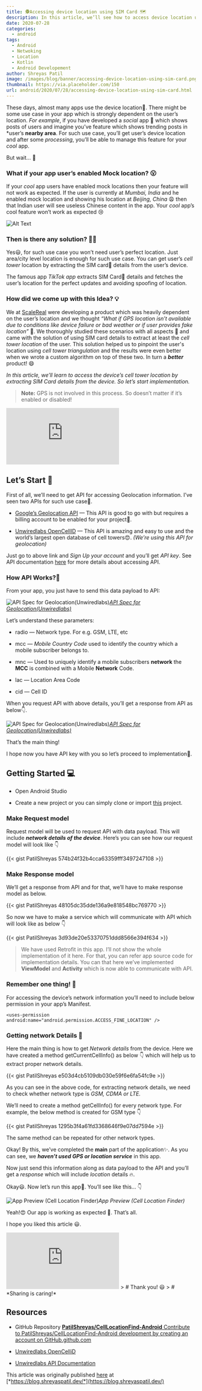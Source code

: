 ```yaml
---
title: 🕵️Accessing device location using SIM Card 🗺️
description: In this article, we’ll see how to access device location using the SIM card in Android without using GPS or location service
date: 2020-07-28
categories:
  - android
tags:
  - Android
  - Netwoking
  - Location
  - Kotlin
  - Android Developement
author: Shreyas Patil
image: /images/blog/banner/accessing-device-location-using-sim-card.png
thumbnail: https://via.placeholder.com/150
url: android/2020/07/28/accessing-device-location-using-sim-card.html
---
```

These days, almost many apps use the device location📍. There might be some use case in your app which is strongly dependent on the user’s location. *For example*, if you have developed a *social* app 💬 which shows posts of users and imagine you’ve feature which shows trending posts in *user’s **nearby area**. For such use case, you’ll get user’s device location and after some *processing*, you’ll be able to manage this feature for your *cool* app.

But wait… 🤔

### What if your app user’s enabled Mock location? 😮

If your *cool* app users have enabled mock locations then your feature will not work as expected. If the user is currently at *Mumbai, India* and he enabled mock location and showing his location at *Beijing, China* 😩 then that Indian user will see useless Chinese content in the app. Your *cool* app’s cool feature won’t work as expected 😢

![Alt Text](https://media.giphy.com/media/4NcWXIu0VOgtNeynJ1/giphy.gif)

### Then is there any solution? 🤷‍♀️

Yes😃, for such use case you won’t need user’s perfect location. Just area/city level location is enough for such use case. You can get user’s *cell tower* location by extracting the SIM card📡 details from the user’s device.

The famous app *TikTok app* extracts SIM Card📶 details and fetches the user’s location for the perfect updates and avoiding spoofing of location.

### How did we come up with this Idea? 💡

We at [ScaleReal](http://scalereal.com) were developing a product which was heavily dependent on the user’s location and we thought *“What if GPS location isn’t available due to conditions like device failure or bad weather or if user provides fake location”* 🤔. We thoroughly studied these scenarios with all aspects 🧐 and came with the solution of using SIM card details to extract at least the *cell tower location* of the user. This solution helped us to pinpoint the user's location using *cell tower triangulation* and the results were even better when we wrote a custom algorithm on top of these two. In turn a ***better*** product! 😄

*In this article, we’ll learn to access the device’s cell tower location by extracting SIM Card details from the device. So let’s start implementation.*
> **Note:** GPS is not involved in this process. So doesn’t matter if it’s enabled or disabled!

<iframe src="https://medium.com/media/ceb4fd2380af661521a6e88c61bea3a3" frameborder=0></iframe>

## Let’s Start 🚀

First of all, we’ll need to get API for accessing Geolocation information. I’ve seen two APIs for such use case🤔.

* [Google’s Geolocation API](https://developers.google.com/maps/documentation/geolocation/overview) — This API is good to go with but requires a billing account to be enabled for your project🤑.

* [Unwiredlabs OpenCellID](https://opencellid.org/) — This API is amazing and easy to use and the world’s largest open database of cell towers😍. *(We’re using this API for geolocation)*

Just go to above link and *Sign Up your account* and you’ll get *API key*. See API documentation [here](https://unwiredlabs.com/api#documentation) for more details about accessing API.

### How API Works?🤔

From your app, you just have to send this data payload to API:

![[API Spec for Geolocation(Unwiredlabs)](https://unwiredlabs.com/api#documentation)](https://cdn-images-1.medium.com/max/2000/1*7Ba9hGALY4EXDPznFiDJ5A.png)*[API Spec for Geolocation(Unwiredlabs)](https://unwiredlabs.com/api#documentation)*

Let’s understand these parameters:

* radio — Network type. For e.g. GSM, LTE, etc

* mcc — *Mobile Country Code* used to identify the country which a mobile subscriber belongs to.

* mnc — Used to uniquely identify a mobile subscribers **network** the **MCC** is combined with a Mobile **Network** Code.

* lac — Location Area Code

* cid — Cell ID

When you request API with above details, you’ll get a response from API as below👇.

![[API Spec for Geolocation(Unwiredlabs)](https://unwiredlabs.com/api#documentation)](https://cdn-images-1.medium.com/max/2168/1*HYgnjLaL1ZgJCYW7jYOGxA.png)*[API Spec for Geolocation(Unwiredlabs)](https://unwiredlabs.com/api#documentation)*

That’s the main thing!

I hope now you have API key with you so let’s proceed to implementation🚀.

## Getting Started 💻

* Open Android Studio

* Create a new project or you can simply clone or import [this](https://github.com/PatilShreyas/CellLocationFind-Android) project.

### Make Request model

Request model will be used to request API with data payload. This will include ***network details of the device***. Here’s you can see how our request model will look like 👇

{{< gist PatilShreyas 574b24f32b4cca63359fff3497247108 >}}

### Make Response model

We’ll get a response from API and for that, we’ll have to make response model as below.

{{< gist PatilShreyas 48105dc35dde136a9e818548bc769770 >}}

So now we have to make a service which will communicate with API which will look like as below 👇

{{< gist PatilShreyas 3d93de20e53370751ddd8566e394f634 >}}

> We have used Retrofit in this app. I’ll not show the whole implementation of it here. For that, you can refer app source code for implementation details. You can that here we’ve implemented **ViewModel** and **Activity** which is now able to communicate with API.

### Remember one thing! 🤨

For accessing the device’s network information you’ll need to include below permission in your app’s Manifest.

    <uses-permission android:name="android.permission.ACCESS_FINE_LOCATION" />

### Getting network Details 📶

Here the main thing is how to get *Network details* from the device. Here we have created a method getCurrentCellInfo() as below 👇 which will help us to extract proper network details.

{{< gist PatilShreyas e503d4cb5109db030e59f6e6fa54fc9e >}}

As you can see in the above code, for extracting network details, we need to check whether network type is *GSM, CDMA or LTE.*

We’ll need to create a method getCellInfo() for every network type. For example, the below method is created for GSM type 👇

{{< gist PatilShreyas 1295b3f4a61fd3368646f9e07dd7594e >}}

The same method can be repeated for other network types.

Okay! By this, we’ve completed the **main** part of the application✨. As you can see, we ***haven’t used GPS or location service*** in this app.

Now just send this information along as data payload to the API and you’ll get a *response* which will include *location* details 🔥.

Okay😃. Now let’s run this app🚀. You’ll see like this… 👇

![App Preview (Cell Location Finder)](https://cdn-images-1.medium.com/max/2000/1*tS02gfmxsNXNumJBhuofNQ.gif)*App Preview (Cell Location Finder)*

Yeah!😍 Our app is working as expected 🚣. That’s all.

I hope you liked this article 😃.

<iframe src="https://medium.com/media/362aa11e604ab52b28bd7c1c829ff6be" frameborder=0></iframe>
> # Thank you! 😃
> # *Sharing is caring!*

## Resources

* GitHub Repository
[**PatilShreyas/CellLocationFind-Android**
Contribute to PatilShreyas/CellLocationFind-Android development by creating an account on GitHub.github.com](https://github.com/PatilShreyas/CellLocationFind-Android)

* [Unwiredlabs OpenCelliD](https://opencellid.org/)

* [Unwiredlabs API Documentation](https://unwiredlabs.com/api#documentation)

This article was originally published [here](https://blog.shreyaspatil.dev/accessing-device-location-using-sim-card-without-gps) at [*https://blog.shreyaspatil.dev/*](https://blog.shreyaspatil.dev/)
